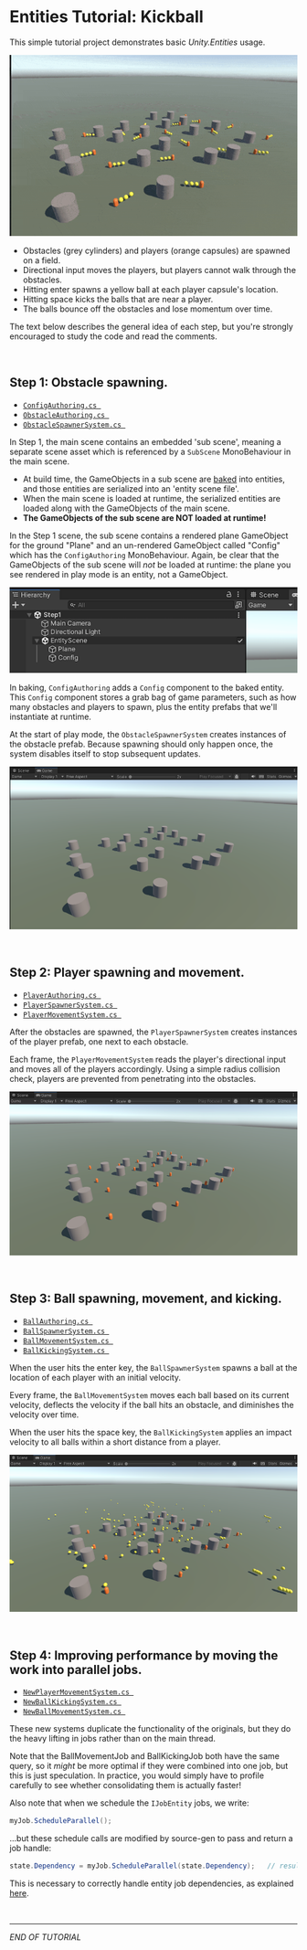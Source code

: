 # Entities Tutorial: Kickball

This simple tutorial project demonstrates basic *Unity.Entities* usage.

![](Images/end_result.gif)

- Obstacles (grey cylinders) and players (orange capsules) are spawned on a field.
- Directional input moves the players, but players cannot walk through the obstacles.
- Hitting enter spawns a yellow ball at each player capsule's location.
- Hitting space kicks the balls that are near a player.
- The balls bounce off the obstacles and lose momentum over time.

The text below describes the general idea of each step, but you're strongly encouraged to study the code and read the comments.

<br>

## **Step 1:** Obstacle spawning.

- [`ConfigAuthoring.cs `](./Assets/Step%201/ConfigAuthoring.cs)
- [`ObstacleAuthoring.cs `](./Assets/Step%201/ObstacleAuthoring.cs)
- [`ObstacleSpawnerSystem.cs `](./Assets/Step%201/ObstacleSpawnerSystem.cs)

In Step 1, the main scene contains an embedded 'sub scene', meaning a separate scene asset which is referenced by a `SubScene` MonoBehaviour in the main scene. 

- At build time, the GameObjects in a sub scene are [baked](../../Docs/baking.md) into entities, and those entities are serialized into an 'entity scene file'. 
- When the main scene is loaded at runtime, the serialized entities are loaded along with the GameObjects of the main scene.
- **The GameObjects of the sub scene are NOT loaded at runtime!**

In the Step 1 scene, the sub scene contains a rendered plane GameObject for the ground "Plane" and an un-rendered GameObject called "Config" which has the `ConfigAuthoring` MonoBehaviour. Again, be clear that the GameObjects of the sub scene will *not* be loaded at runtime: the plane you see rendered in play mode is an entity, not a GameObject.

![](Images/initial_scene.png)

In baking, `ConfigAuthoring` adds a `Config` component to the baked entity. This `Config` component stores a grab bag of game parameters, such as how many obstacles and players to spawn, plus the entity prefabs that we'll instantiate at runtime.

At the start of play mode, the `ObstacleSpawnerSystem` creates instances of the obstacle prefab. Because spawning should only happen once, the system disables itself to stop subsequent updates.

![](Images/step1_result.png)

<br>

## **Step 2:** Player spawning and movement.

- [`PlayerAuthoring.cs `](./Assets/Step%202/PlayerAuthoring.cs)
- [`PlayerSpawnerSystem.cs `](./Assets/Step%202/PlayerSpawnerSystem.cs)
- [`PlayerMovementSystem.cs `](./Assets/Step%202/PlayerMovementSystem.cs)

After the obstacles are spawned, the `PlayerSpawnerSystem` creates instances of the player prefab, one next to each obstacle.

Each frame, the `PlayerMovementSystem` reads the player's directional input and moves all of the players accordingly. Using a simple radius collision check, players are prevented from penetrating into the obstacles.

![](Images/step2_result.png)

<br>

## **Step 3:** Ball spawning, movement, and kicking.

- [`BallAuthoring.cs `](./Assets/Step%203/BallAuthoring.cs)
- [`BallSpawnerSystem.cs `](./Assets/Step%203/BallSpawnerSystem.cs)
- [`BallMovementSystem.cs `](./Assets/Step%203/BallMovementSystem.cs)
- [`BallKickingSystem.cs `](./Assets/Step%203/BallMovementSystem.cs)

When the user hits the enter key, the `BallSpawnerSystem` spawns a ball at the location of each player with an initial velocity. 

Every frame, the `BallMovementSystem` moves each ball based on its current velocity, deflects the velocity if the ball hits an obstacle, and diminishes the velocity over time.

When the user hits the space key, the `BallKickingSystem` applies an impact velocity to all balls within a short distance from a player.

![](Images/step3_result.png)

<br>

## **Step 4:** Improving performance by moving the work into parallel jobs.

- [`NewPlayerMovementSystem.cs `](./Assets/Step%204/NewPLayerMovementSystem.cs)
- [`NewBallKickingSystem.cs `](./Assets/Step%204/NewBallKickingSystem.cs)
- [`NewBallMovementSystem.cs `](./Assets/Step%204/NewBallMovementSystem.cs)

These new systems duplicate the functionality of the originals, but they do the heavy lifting in jobs rather than on the main thread.

Note that the BallMovementJob and BallKickingJob both have the same query, so it *might* be more optimal if they were combined into one job, but this is just speculation. In practice, you would simply have to profile carefully to see whether consolidating them is actually faster!

Also note that when we schedule the `IJobEntity` jobs, we write:

```csharp
myJob.ScheduleParallel(); 
```

...but these schedule calls are modified by source-gen to pass and return a job handle:

```csharp
state.Dependency = myJob.ScheduleParallel(state.Dependency);   // result of source-gen
```

This is necessary to correctly handle entity job dependencies, as explained [here](../../Docs/entities-jobs.md#systemstatedependency).

<br>
<hr>

*END OF TUTORIAL*

<br>


